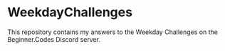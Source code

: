 # WeekdayChallenges

This repository contains my answers to the Weekday Challenges on the Beginner.Codes Discord server. 
